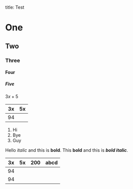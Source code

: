 
title: Test


# One
## Two
### Three
#### Four
##### Five

$3x+5$

| 3x    | 5x    |
| ----- | ----- |
|  94    |       |

1. Hi
2. Bye
3. Guy

Hello *italic* and this is **bold**.
This **bold** and this is ***bold italic***.

| 3x    | 5x    | 200    | abcd    |
| ----- | ----- | ----- | ----- |
|  94    |       | | |
|  94    |       | | |
